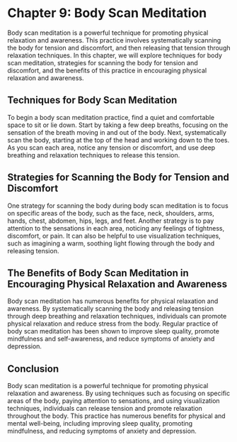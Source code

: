 Chapter 9: Body Scan Meditation
===============================

Body scan meditation is a powerful technique for promoting physical relaxation and awareness. This practice involves systematically scanning the body for tension and discomfort, and then releasing that tension through relaxation techniques. In this chapter, we will explore techniques for body scan meditation, strategies for scanning the body for tension and discomfort, and the benefits of this practice in encouraging physical relaxation and awareness.

Techniques for Body Scan Meditation
-----------------------------------

To begin a body scan meditation practice, find a quiet and comfortable space to sit or lie down. Start by taking a few deep breaths, focusing on the sensation of the breath moving in and out of the body. Next, systematically scan the body, starting at the top of the head and working down to the toes. As you scan each area, notice any tension or discomfort, and use deep breathing and relaxation techniques to release this tension.

Strategies for Scanning the Body for Tension and Discomfort
-----------------------------------------------------------

One strategy for scanning the body during body scan meditation is to focus on specific areas of the body, such as the face, neck, shoulders, arms, hands, chest, abdomen, hips, legs, and feet. Another strategy is to pay attention to the sensations in each area, noticing any feelings of tightness, discomfort, or pain. It can also be helpful to use visualization techniques, such as imagining a warm, soothing light flowing through the body and releasing tension.

The Benefits of Body Scan Meditation in Encouraging Physical Relaxation and Awareness
-------------------------------------------------------------------------------------

Body scan meditation has numerous benefits for physical relaxation and awareness. By systematically scanning the body and releasing tension through deep breathing and relaxation techniques, individuals can promote physical relaxation and reduce stress from the body. Regular practice of body scan meditation has been shown to improve sleep quality, promote mindfulness and self-awareness, and reduce symptoms of anxiety and depression.

Conclusion
----------

Body scan meditation is a powerful technique for promoting physical relaxation and awareness. By using techniques such as focusing on specific areas of the body, paying attention to sensations, and using visualization techniques, individuals can release tension and promote relaxation throughout the body. This practice has numerous benefits for physical and mental well-being, including improving sleep quality, promoting mindfulness, and reducing symptoms of anxiety and depression.
